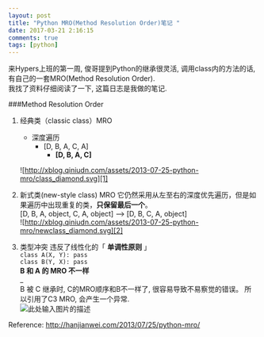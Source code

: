 ```yaml
---
layout: post
title: "Python MRO(Method Resolution Order)笔记 "
date: 2017-03-21 2:16:15
comments: true
tags: [python]
---
```


来Hypers上班的第一周, 俊哥提到Python的继承很灵活, 调用class内的方法的话, 有自己的一套MRO(Method Resolution Order).    
我找了资料仔细阅读了一下, 这篇日志是我做的笔记.         
<!--more-->
  


###Method Resolution Order
1. 经典类（classic class）MRO
    * 深度遍历
        + [D, B, A, C, A]
            + **[D, B, A, C]**

    ![http://xblog.qiniudn.com/assets/2013-07-25-python-mro/class_diamond.svg][1]

2. 新式类(new-style class) MRO
它仍然采用从左至右的深度优先遍历，但是如果遍历中出现重复的类，**只保留最后一个**。   
[D, B, A, object, C, A, object] --> [D, B, C, A, object]   
![http://xblog.qiniudn.com/assets/2013-07-25-python-mro/newclass_diamond.svg][2]

3. 类型冲突
违反了线性化的「 **单调性原则** 」   
`class A(X, Y): pass`   
`class B(Y, X): pass`   
**B 和 A 的 MRO 不一样**   
_   
B 被 C 继承时,  C的MRO顺序和B不一样了, 很容易导致不易察觉的错误。
所以引用了C3 MRO, 会产生一个异常.    
![此处输入图片的描述][3]

Reference: http://hanjianwei.com/2013/07/25/python-mro/


  [1]: http://xblog.qiniudn.com/assets/2013-07-25-python-mro/class_diamond.svg
  [2]: http://xblog.qiniudn.com/assets/2013-07-25-python-mro/newclass_diamond.svg
  [3]: http://xblog.qiniudn.com/assets/2013-07-25-python-mro/class_conflict.svg
